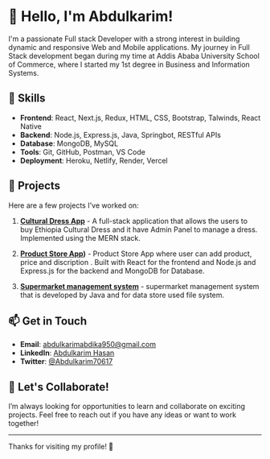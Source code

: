 # 👋 Hello, I'm Abdulkarim!

I'm a passionate Full stack Developer with a strong interest in building dynamic and responsive Web and Mobile applications. My journey in Full Stack development began during my time at Addis Ababa University School of Commerce, where I started my 1st  degree in Business and Information Systems.

## 🌱 Skills
- **Frontend**: React, Next.js, Redux, HTML, CSS, Bootstrap, Talwinds, React Native
- **Backend**: Node.js, Express.js, Java, Springbot, RESTful APIs
- **Database**: MongoDB, MySQL
- **Tools**: Git, GitHub, Postman, VS Code
- **Deployment**: Heroku, Netlify, Render, Vercel

## 🚀 Projects
Here are a few projects I've worked on:

1. **[Cultural Dress App](https://github.com/Abdika34/FinalProject.git)** - A full-stack application that allows the users to buy Ethiopia Cultural Dress and it have Admin Panel to manage a dress. Implemented using the MERN stack.
   
2. **[Product Store App](https://github.com/Abdika34/StoreApp.git))** - Product Store App where user can add product, price and discription . Built with React for the frontend and Node.js and Express.js for the backend and MongoDB for Database.
   
3. **[Supermarket management system](https://github.com/Abdika34/supermarket-management-system.git)** - supermarket management system that is developed by Java and for data store used file system.

## 📫 Get in Touch
- **Email**: abdulkarimabdika950@gmail.com
- **LinkedIn**: [Abdulkarim Hasan](https://linkedin.com/in/abdulkarim-hasan-7153a42a3)
- **Twitter**: [@Abdulkarim70617](https://x.com/Abdulkarim70617?t=R5AF4lm7E4mq77m04MWzQg&s=09)

## 🎯 Let's Collaborate!
I’m always looking for opportunities to learn and collaborate on exciting projects. Feel free to reach out if you have any ideas or want to work together!

---

Thanks for visiting my profile! 🌟
